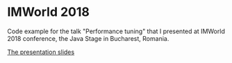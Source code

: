 # IMWorld 2018
Code example for the talk "Performance tuning" that I presented at IMWorld 2018 conference, the Java Stage in Bucharest, Romania.

[The presentation slides](https://github.com/ChelaruViorel/imworld2018/blob/master/Towards%20performance%20tuning%20mindset.pdf)
